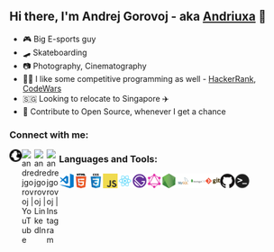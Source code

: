 ## Hi there, I'm Andrej Gorovoj - aka [Andriuxa][website] 👋

- 🎮 Big E-sports guy 
- 🛹 Skateboarding
- 📷 Photography, Cinematography
- 🐱‍💻 I like some competitive programming as well - [HackerRank](https://www.hackerrank.com/andriuska96), [CodeWars](https://www.codewars.com/users/Andriuxa)
- 🇸🇬 Looking to relocate to Singapore ✈️
- 🌱 Contribute to Open Source, whenever I get a chance

### Connect with me:

[<img align="left" alt="andrejgorovoj.com" width="22px" src="https://raw.githubusercontent.com/iconic/open-iconic/master/svg/globe.svg" />][website]
[<img align="left" alt="andrejgorovoj | YouTube" width="22px" src="https://cdn.jsdelivr.net/npm/simple-icons@v3/icons/youtube.svg" />][youtube]
[<img align="left" alt="andrejgorovoj | LinkedIn" width="22px" src="https://cdn.jsdelivr.net/npm/simple-icons@v3/icons/linkedin.svg" />][linkedin]
[<img align="left" alt="andrejgorovoj | Instagram" width="22px" src="https://cdn.jsdelivr.net/npm/simple-icons@v3/icons/instagram.svg" />][instagram]

### Languages and Tools:

<img align="left" alt="Visual Studio Code" width="26px" src="https://raw.githubusercontent.com/github/explore/80688e429a7d4ef2fca1e82350fe8e3517d3494d/topics/visual-studio-code/visual-studio-code.png" />
<img align="left" alt="HTML5" width="26px" src="https://raw.githubusercontent.com/github/explore/80688e429a7d4ef2fca1e82350fe8e3517d3494d/topics/html/html.png" />
<img align="left" alt="CSS3" width="26px" src="https://raw.githubusercontent.com/github/explore/80688e429a7d4ef2fca1e82350fe8e3517d3494d/topics/css/css.png" />
<img align="left" alt="JavaScript" width="26px" src="https://raw.githubusercontent.com/github/explore/80688e429a7d4ef2fca1e82350fe8e3517d3494d/topics/javascript/javascript.png" />
<img align="left" alt="React" width="26px" src="https://raw.githubusercontent.com/github/explore/80688e429a7d4ef2fca1e82350fe8e3517d3494d/topics/react/react.png" />
<img align="left" alt="Gatsby" width="26px" src="https://raw.githubusercontent.com/github/explore/e94815998e4e0713912fed477a1f346ec04c3da2/topics/gatsby/gatsby.png" />
<img align="left" alt="GraphQL" width="26px" src="https://raw.githubusercontent.com/github/explore/80688e429a7d4ef2fca1e82350fe8e3517d3494d/topics/graphql/graphql.png" />
<img align="left" alt="Node.js" width="26px" src="https://raw.githubusercontent.com/github/explore/80688e429a7d4ef2fca1e82350fe8e3517d3494d/topics/nodejs/nodejs.png" />
<img align="left" alt="MySQL" width="26px" src="https://raw.githubusercontent.com/github/explore/80688e429a7d4ef2fca1e82350fe8e3517d3494d/topics/mysql/mysql.png" />
<img align="left" alt="MongoDB" width="26px" src="https://raw.githubusercontent.com/github/explore/80688e429a7d4ef2fca1e82350fe8e3517d3494d/topics/mongodb/mongodb.png" />
<img align="left" alt="Git" width="26px" src="https://raw.githubusercontent.com/github/explore/80688e429a7d4ef2fca1e82350fe8e3517d3494d/topics/git/git.png" />
<img align="left" alt="GitHub" width="26px" src="https://raw.githubusercontent.com/github/explore/78df643247d429f6cc873026c0622819ad797942/topics/github/github.png" />
<img align="left" alt="Terminal" width="26px" src="https://raw.githubusercontent.com/github/explore/80688e429a7d4ef2fca1e82350fe8e3517d3494d/topics/terminal/terminal.png" />

<br />

[website]: https://andrejgorovoj.com
[youtube]: https://www.youtube.com/channel/UCgr_qabMg8VcZKQHhFjj6KA
[instagram]: https://www.instagram.com/andr1uxaa
[linkedin]: https://www.linkedin.com/in/andrej-gorovoj-a48798130/